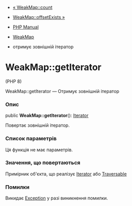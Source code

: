 - [« WeakMap::count](weakmap.count.md)
- [WeakMap::offsetExists »](weakmap.offsetexists.md)

- [PHP Manual](index.md)
- [WeakMap](class.weakmap.md)
- отримує зовнішній ітератор

# WeakMap::getIterator

(PHP 8)

WeakMap::getIterator — Отримує зовнішній ітератор

### Опис

public **WeakMap::getIterator**(): [Iterator](class.iterator.md)

Повертає зовнішній ітератор.

### Список параметрів

Ця функція не має параметрів.

### Значення, що повертаються

Примірник об'єкта, що реалізує [Iterator](class.iterator.md) або
[Traversable](class.traversable.md)

### Помилки

Викидає [Exception](class.exception.md) у разі виникнення
помилки.
